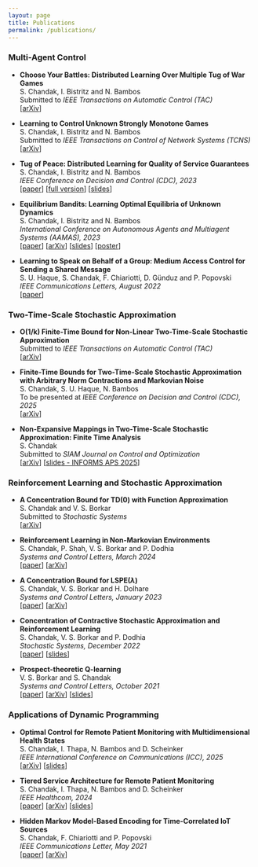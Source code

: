 ```yaml
---
layout: page
title: Publications
permalink: /publications/
---
```


### Multi-Agent Control
- **Choose Your Battles: Distributed Learning Over Multiple Tug of War Games**  
S. Chandak, I. Bistritz and N. Bambos  
Submitted to _IEEE Transactions on Automatic Control (TAC)_  
[[arXiv](https://arxiv.org/abs/2509.20147)]

- **Learning to Control Unknown Strongly Monotone Games**  
S. Chandak, I. Bistritz and N. Bambos  
Submitted to _IEEE Transactions on Control of Network Systems (TCNS)_  
[[arXiv](https://arxiv.org/abs/2407.00575)]

- **Tug of Peace: Distributed Learning for Quality of Service Guarantees**  
S. Chandak, I. Bistritz and N. Bambos  
_IEEE Conference on Decision and Control (CDC), 2023_  
[[paper](https://ieeexplore.ieee.org/document/10383757)] 
[[full version](https://chandak1299.github.io/Papers/QoS-CDC-full.pdf)] 
[[slides](https://chandak1299.github.io/Slides/QoS_CDC_Presentation.pdf)]

- **Equilibrium Bandits: Learning Optimal Equilibria of Unknown Dynamics**  
S. Chandak, I. Bistritz and N. Bambos  
_International Conference on Autonomous Agents and Multiagent Systems (AAMAS), 2023_  
[[paper](https://dl.acm.org/doi/abs/10.5555/3545946.3598781)] 
[[arXiv](https://arxiv.org/abs/2302.13653)]
[[slides](https://chandak1299.github.io/Slides/AAMAS-Presentation-Equi.pdf)] [[poster](https://chandak1299.github.io/Slides/AAMAS-Poster-Equi.pdf)]

- **Learning to Speak on Behalf of a Group: Medium Access Control for Sending a Shared Message**  
S. U. Haque, S. Chandak, F. Chiariotti, D. Günduz and P. Popovski  
_IEEE Communications Letters, August 2022_   
[[paper](https://ieeexplore.ieee.org/document/9792282)]

### Two-Time-Scale Stochastic Approximation
- **O(1/k) Finite-Time Bound for Non-Linear Two-Time-Scale Stochastic Approximation**  
Submitted to _IEEE Transactions on Automatic Control (TAC)_  
[[arXiv](https://arxiv.org/abs/2504.19375)]

- **Finite-Time Bounds for Two-Time-Scale Stochastic Approximation with Arbitrary Norm Contractions and Markovian Noise**  
S. Chandak, S. U. Haque, N. Bambos  
To be presented at _IEEE Conference on Decision and Control (CDC), 2025_  
[[arXiv](https://arxiv.org/abs/2503.18391)]

- **Non-Expansive Mappings in Two-Time-Scale Stochastic Approximation: Finite Time Analysis**  
S. Chandak  
Submitted to _SIAM Journal on Control and Optimization_  
[[arXiv](https://arxiv.org/abs/2501.10806)] 
[[slides - INFORMS APS 2025](https://chandak1299.github.io/Slides/INFORMS_APS_Talk.pdf)]

### Reinforcement Learning and Stochastic Approximation
- **A Concentration Bound for TD(0) with Function Approximation**  
S. Chandak and V. S. Borkar  
Submitted to _Stochastic Systems_  
[[arXiv](https://arxiv.org/abs/2312.10424)]

- **Reinforcement Learning in Non-Markovian Environments**  
S. Chandak, P. Shah, V. S. Borkar and P. Dodhia  
_Systems and Control Letters, March 2024_  
[[paper](https://www.sciencedirect.com/science/article/pii/S0167691124000392)] [[arXiv](https://arxiv.org/abs/2211.01595)]

- **A Concentration Bound for LSPE($\lambda$)**  
S. Chandak, V. S. Borkar and H. Dolhare  
_Systems and Control Letters, January 2023_    
[[paper](https://www.sciencedirect.com/science/article/abs/pii/S0167691122001955)] [[arXiv](https://arxiv.org/abs/2111.02644)]

- **Concentration of Contractive Stochastic Approximation and Reinforcement Learning**  
S. Chandak, V. S. Borkar and P. Dodhia  
_Stochastic Systems, December 2022_   
[[paper](https://pubsonline.informs.org/doi/10.1287/stsy.2022.0097)] [[slides](https://chandak1299.github.io/Slides/BTP2-Presentation.pdf)]

- **Prospect-theoretic Q-learning**  
V. S. Borkar and S. Chandak  
_Systems and Control Letters, October 2021_    
[[paper](https://www.sciencedirect.com/science/article/abs/pii/S0167691121001390)] [[arXiv](https://arxiv.org/abs/2104.05311)] [[slides](https://chandak1299.github.io/Slides/BTP1-Presentation.pdf)]

### Applications of Dynamic Programming
- **Optimal Control for Remote Patient Monitoring with Multidimensional Health States**  
S. Chandak, I. Thapa, N. Bambos and D. Scheinker  
_IEEE International Conference on Communications (ICC), 2025_  
[[arXiv](https://arxiv.org/abs/2503.02292)] [[slides](https://chandak1299.github.io/Slides/Monitoring_ICC25.pdf)]

- **Tiered Service Architecture for Remote Patient Monitoring**  
S. Chandak, I. Thapa, N. Bambos and D. Scheinker  
_IEEE Healthcom, 2024_  
[[paper](https://ieeexplore.ieee.org/document/10880780)] [[arXiv](https://arxiv.org/abs/2406.18000)] [[slides](https://chandak1299.github.io/Slides/Monitoring_Healthcom24.pdf)]

- **Hidden Markov Model-Based Encoding for Time-Correlated IoT Sources**  
S. Chandak, F. Chiariotti and P. Popovski  
_IEEE Communications Letter, May 2021_  
[[paper](https://ieeexplore.ieee.org/document/9291435)] [[arXiv](https://arxiv.org/abs/2101.07534)]